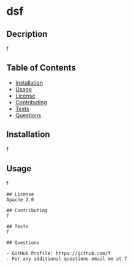 # dsf
  ## Decription
  f
  ## Table of Contents
  - [Installation](#installation)
  - [Usage](#usage)
  - [License](#license)
  - [Contributing](#contributing)
  - [Tests](#tests)
  - [Questions](#questions)

  ## Installation
  f

  ## Usage
  f

    ## License
    Apache 2.0

    ## Contributing
    f

    ## Tests 
    f

    ## Questions

    - GitHub Profile: https://github.com/f 
    - For any additional questions email me at f
